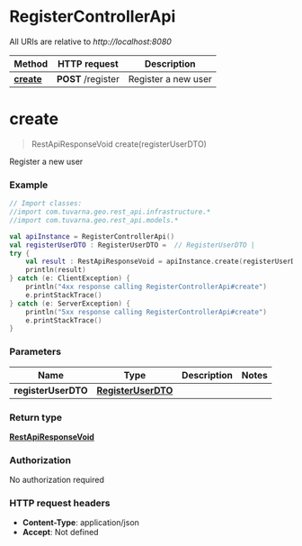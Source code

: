 # RegisterControllerApi

All URIs are relative to *http://localhost:8080*

Method | HTTP request | Description
------------- | ------------- | -------------
[**create**](RegisterControllerApi.md#create) | **POST** /register | Register a new user


<a id="create"></a>
# **create**
> RestApiResponseVoid create(registerUserDTO)

Register a new user

### Example
```kotlin
// Import classes:
//import com.tuvarna.geo.rest_api.infrastructure.*
//import com.tuvarna.geo.rest_api.models.*

val apiInstance = RegisterControllerApi()
val registerUserDTO : RegisterUserDTO =  // RegisterUserDTO | 
try {
    val result : RestApiResponseVoid = apiInstance.create(registerUserDTO)
    println(result)
} catch (e: ClientException) {
    println("4xx response calling RegisterControllerApi#create")
    e.printStackTrace()
} catch (e: ServerException) {
    println("5xx response calling RegisterControllerApi#create")
    e.printStackTrace()
}
```

### Parameters

Name | Type | Description  | Notes
------------- | ------------- | ------------- | -------------
 **registerUserDTO** | [**RegisterUserDTO**](RegisterUserDTO.md)|  |

### Return type

[**RestApiResponseVoid**](RestApiResponseVoid.md)

### Authorization

No authorization required

### HTTP request headers

 - **Content-Type**: application/json
 - **Accept**: Not defined


